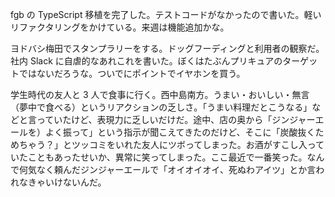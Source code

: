 fgb の TypeScript 移植を完了した。テストコードがなかったので書いた。軽いリファクタリングをかけている。来週は機能追加かな。

ヨドバシ梅田でスタンプラリーをする。ドッグフーディングと利用者の観察だ。社内 Slack に自虐的なあれこれを書いた。ぼくはたぶんプリキュアのターゲットではないだろうな。ついでにポイントでイヤホンを買う。

学生時代の友人と 3 人で食事に行く。西中島南方。うまい・おいしい・無言（夢中で食べる）というリアクションの乏しさ。「うまい料理だとこうなる」などと言っていたけど、表現力に乏しいだけだ。途中、店の奥から「ジンジャーエールを）よく振って」という指示が聞こえてきたのだけど、そこに「炭酸抜くためちゃう？」とツッコミをいれた友人にツボってしまった。お酒がすこし入っていたこともあったせいか、異常に笑ってしまった。ここ最近で一番笑った。なんで何気なく頼んだジンジャーエールで「オイオイオイ、死ぬわアイツ」とか言われなきゃいけないんだ。
